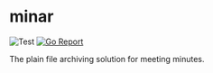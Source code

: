# minar

![Test](https://github.com/stillwondering/minar/workflows/Test/badge.svg)
[![Go Report](https://goreportcard.com/badge/github.com/stillwondering/minar)](https://goreportcard.com/report/github.com/stillwondering/minar)

The plain file archiving solution for meeting minutes.
